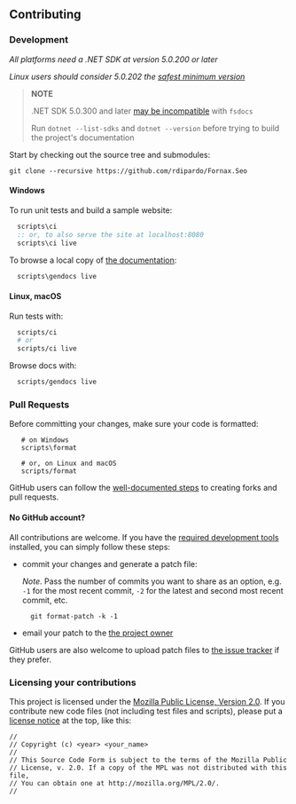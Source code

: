 ## Contributing

### Development

_All platforms need a .NET SDK at version 5.0.200 or later_

_Linux users should consider 5.0.202 the [safest minimum version][]_

> **NOTE**
>
> .NET SDK 5.0.300 and later [may be incompatible][] with `fsdocs`
>
> Run `dotnet --list-sdks` and `dotnet --version` before trying to build
> the project's documentation


Start by checking out the source tree and submodules:

    git clone --recursive https://github.com/rdipardo/Fornax.Seo


#### Windows

To run unit tests and build a sample website:

~~~bat
  scripts\ci
  :: or, to also serve the site at localhost:8080
  scripts\ci live
~~~

To browse a local copy of [the documentation][]:

~~~bat
  scripts\gendocs live
~~~


#### Linux, macOS

Run tests with:

~~~sh
  scripts/ci
  # or
  scripts/ci live
~~~

Browse docs with:

~~~sh
  scripts/gendocs live
~~~


### Pull Requests

Before committing your changes, make sure your code is formatted:

       # on Windows
       scripts\format

       # or, on Linux and macOS
       scripts/format

GitHub users can follow the [well-documented steps][] to creating forks
and pull requests.


#### No GitHub account?

All contributions are welcome. If you have the [required development tools](#development)
installed, you can simply follow these steps:

* commit your changes and generate a patch file:

  *Note*. Pass the number of commits you want to share as an option, e.g.
  `-1` for the most recent commit, `-2` for the latest and second most
  recent commit, etc.

        git format-patch -k -1

* email your patch to the [the project owner][]

GitHub users are also welcome to upload patch files to [the issue tracker][]
if they prefer.


### Licensing your contributions

This project is licensed under the [Mozilla Public License, Version 2.0][].
If you contribute new code files (not including test files and scripts), please
put a [license notice][] at the top, like this:

~~~
//
// Copyright (c) <year> <your_name>
//
// This Source Code Form is subject to the terms of the Mozilla Public
// License, v. 2.0. If a copy of the MPL was not distributed with this file,
// You can obtain one at http://mozilla.org/MPL/2.0/.
//
~~~


[safest minimum version]: https://github.com/NuGet/Announcements/issues/56#issue-847215025
[may be incompatible]: https://github.com/ArtemyB/FsDocsSample/issues/1#issuecomment-878835846
[well-documented steps]: https://docs.github.com/en/github/collaborating-with-pull-requests/proposing-changes-to-your-work-with-pull-requests/creating-a-pull-request-from-a-fork
[the issue tracker]: https://github.com/rdipardo/Fornax.Seo/issues
[the project owner]: mailto:dipardo.r@gmail.com
[the documentation]: https://heredocs.io/Fornax.Seo
[Mozilla Public License, Version 2.0]: https://www.mozilla.org/en-US/MPL/2.0/
[license notice]: https://www.mozilla.org/en-US/MPL/headers/
